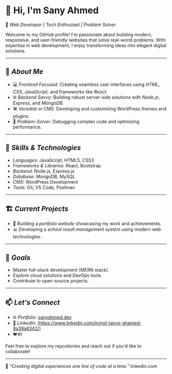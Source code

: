 # 👋 Hi, I'm Sany Ahmed  

🌟 *Web Developer | Tech Enthusiast | Problem Solver*  

Welcome to my GitHub profile! I'm passionate about building modern, responsive, and user-friendly websites that solve real-world problems. With expertise in web development, I enjoy transforming ideas into elegant digital solutions.  

---

## 🚀 *About Me*  

- 💻 *Frontend Focused*: Creating seamless user interfaces using *HTML*, *CSS*, *JavaScript*, and frameworks like *React*.  
- 🌐 *Backend Savvy*: Building robust server-side solutions with *Node.js*, *Express*, and *MongoDB*.  
- 🛠️ *Versatile in CMS*: Developing and customizing WordPress themes and plugins.  
- 🧩 *Problem-Solver*: Debugging complex code and optimizing performance.  

---

## 📂 *Skills & Technologies*  

- *Languages*: JavaScript, HTML5, CSS3  
- *Frameworks & Libraries*: React, Bootstrap  
- *Backend*: Node.js, Express.js  
- *Database*: MongoDB, MySQL  
- *CMS*: WordPress Development  
- *Tools*: Git, VS Code, Postman  

---

## 🏗️ *Current Projects*  

- 🌟 Building a *portfolio website* showcasing my work and achievements.  
- 📊 Developing a *school result management system* using modern web technologies.  

---

## 🎯 *Goals*  

- Master full-stack development (MERN stack).  
- Explore cloud solutions and DevOps tools.  
- Contribute to open-source projects.  

---

## 📫 *Let's Connect*  

- 🌐 *Portfolio*: [sanyahmed.dev](#)  
- 💼 *LinkedIn*: [(https://www.linkedin.com/in/md-tanvir-ahamed-9a39a8342/)](#)  
- 🐦#)  

Feel free to explore my repositories and reach out if you'd like to collaborate!  

---

🔗 *"Creating digital experiences one line of code at a time."*
linkedin.com
